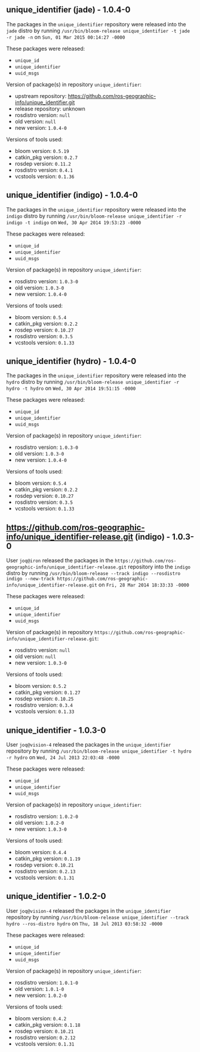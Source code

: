 ## unique_identifier (jade) - 1.0.4-0

The packages in the `unique_identifier` repository were released into the `jade` distro by running `/usr/bin/bloom-release unique_identifier -t jade -r jade -n` on `Sun, 01 Mar 2015 00:14:27 -0000`

These packages were released:
- `unique_id`
- `unique_identifier`
- `uuid_msgs`

Version of package(s) in repository `unique_identifier`:
- upstream repository: https://github.com/ros-geographic-info/unique_identifier.git
- release repository: unknown
- rosdistro version: `null`
- old version: `null`
- new version: `1.0.4-0`

Versions of tools used:
- bloom version: `0.5.19`
- catkin_pkg version: `0.2.7`
- rosdep version: `0.11.2`
- rosdistro version: `0.4.1`
- vcstools version: `0.1.36`


## unique_identifier (indigo) - 1.0.4-0

The packages in the `unique_identifier` repository were released into the `indigo` distro by running `/usr/bin/bloom-release unique_identifier -r indigo -t indigo` on `Wed, 30 Apr 2014 19:53:23 -0000`

These packages were released:
- `unique_id`
- `unique_identifier`
- `uuid_msgs`

Version of package(s) in repository `unique_identifier`:
- rosdistro version: `1.0.3-0`
- old version: `1.0.3-0`
- new version: `1.0.4-0`

Versions of tools used:
- bloom version: `0.5.4`
- catkin_pkg version: `0.2.2`
- rosdep version: `0.10.27`
- rosdistro version: `0.3.5`
- vcstools version: `0.1.33`


## unique_identifier (hydro) - 1.0.4-0

The packages in the `unique_identifier` repository were released into the `hydro` distro by running `/usr/bin/bloom-release unique_identifier -r hydro -t hydro` on `Wed, 30 Apr 2014 19:51:15 -0000`

These packages were released:
- `unique_id`
- `unique_identifier`
- `uuid_msgs`

Version of package(s) in repository `unique_identifier`:
- rosdistro version: `1.0.3-0`
- old version: `1.0.3-0`
- new version: `1.0.4-0`

Versions of tools used:
- bloom version: `0.5.4`
- catkin_pkg version: `0.2.2`
- rosdep version: `0.10.27`
- rosdistro version: `0.3.5`
- vcstools version: `0.1.33`


## https://github.com/ros-geographic-info/unique_identifier-release.git (indigo) - 1.0.3-0

User `joq@iron` released the packages in the `https://github.com/ros-geographic-info/unique_identifier-release.git` repository into the `indigo` distro by running `/usr/bin/bloom-release --track indigo --rosdistro indigo --new-track https://github.com/ros-geographic-info/unique_identifier-release.git` on `Fri, 28 Mar 2014 18:33:33 -0000`

These packages were released:
- `unique_id`
- `unique_identifier`
- `uuid_msgs`

Version of package(s) in repository `https://github.com/ros-geographic-info/unique_identifier-release.git`:
- rosdistro version: `null`
- old version: `null`
- new version: `1.0.3-0`

Versions of tools used:
- bloom version: `0.5.2`
- catkin_pkg version: `0.1.27`
- rosdep version: `0.10.25`
- rosdistro version: `0.3.4`
- vcstools version: `0.1.33`


## unique_identifier - 1.0.3-0

User `joq@vision-4` released the packages in the `unique_identifier` repository by running `/usr/bin/bloom-release unique_identifier -t hydro -r hydro` on `Wed, 24 Jul 2013 22:03:48 -0000`

These packages were released:
- `unique_id`
- `unique_identifier`
- `uuid_msgs`

Version of package(s) in repository `unique_identifier`:
- rosdistro version: `1.0.2-0`
- old version: `1.0.2-0`
- new version: `1.0.3-0`

Versions of tools used:
- bloom version: `0.4.4`
- catkin_pkg version: `0.1.19`
- rosdep version: `0.10.21`
- rosdistro version: `0.2.13`
- vcstools version: `0.1.31`


## unique_identifier - 1.0.2-0

User `joq@vision-4` released the packages in the `unique_identifier` repository by running `/usr/bin/bloom-release unique_identifier --track hydro --ros-distro hydro` on `Thu, 18 Jul 2013 03:58:32 -0000`

These packages were released:
- `unique_id`
- `unique_identifier`
- `uuid_msgs`

Version of package(s) in repository `unique_identifier`:
- rosdistro version: `1.0.1-0`
- old version: `1.0.1-0`
- new version: `1.0.2-0`

Versions of tools used:
- bloom version: `0.4.2`
- catkin_pkg version: `0.1.18`
- rosdep version: `0.10.21`
- rosdistro version: `0.2.12`
- vcstools version: `0.1.31`


